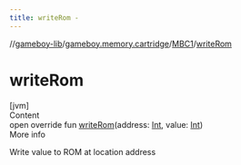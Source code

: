```yaml
---
title: writeRom -
---
```

//[gameboy-lib](../../index.md)/[gameboy.memory.cartridge](../index.md)/[MBC1](index.md)/[writeRom](write-rom.md)



# writeRom  
[jvm]  
Content  
open override fun [writeRom](write-rom.md)(address: [Int](https://kotlinlang.org/api/latest/jvm/stdlib/kotlin/-int/index.html), value: [Int](https://kotlinlang.org/api/latest/jvm/stdlib/kotlin/-int/index.html))  
More info  


Write value to ROM at location address

  



